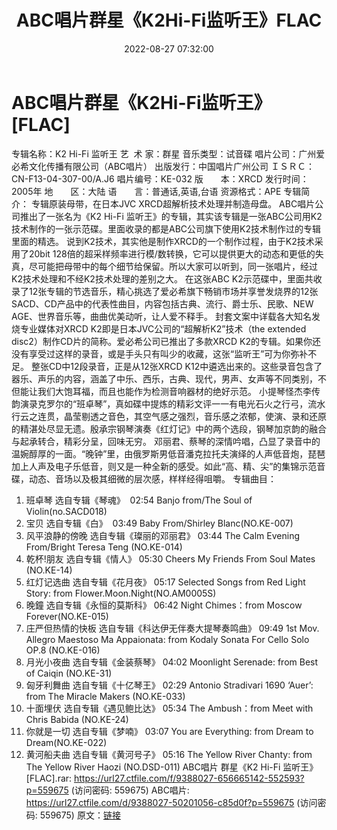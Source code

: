 ﻿---
title: ABC唱片群星《K2Hi-Fi监听王》FLAC
date: 2022-08-27 07:32:00
categories: 试音碟、非卖品、发烧碟
tags: 纯音雅乐
---
# ABC唱片群星《K2Hi-Fi监听王》[FLAC]

专辑名称：K2 Hi-Fi 监听王
艺  术 家：群星
音乐类型：试音碟
唱片公司：广州爱必希文化传播有限公司（ABC唱片）
出版发行：中国唱片广州公司
ＩＳＲＣ：CN-F13-04-307-00/A.J6
唱片编号：KE-032
版　　本：XRCD
发行时间：2005年
地　　区：大陆
语　　言：普通话,英语,台语
资源格式：APE
专辑简介：
专辑原装母带，在日本JVC XRCD超解析技术处理并制造母盘。
ABC唱片公司推出了一张名为《K2 Hi-Fi
监听王》的专辑，其实该专辑是一张ABC公司用K2技术制作的一张示范碟。里面收录的都是ABC公司旗下使用K2技术制作过的专辑里面的精选。
说到K2技术，其实他是制作XRCD的一个制作过程，由于K2技术采用了20bit
128倍的超采样频率进行模/数转换，它可以提供更大的动态和更低的失真，尽可能把母带中的每个细节给保留。所以大家可以听到，同一张唱片，经过K2技术处理和不经K2技术处理的差别之大。
在这张ABC
K2示范碟中，里面共收录了12张专辑的节选音乐，精心挑选了爱必希旗下畅销市场并享誉发烧界的12张SACD、CD产品中的代表性曲目，内容包括古典、流行、爵士乐、民歌、NEW
AGE、世界音乐等，曲曲优美动听，让人爱不释手。
封套文案中详载各大知名发烧专业媒体对XRCD K2即是日本JVC公司的“超解析K2”技术（the extended
disc2）制作CD片的简称。爱必希公司已推出了多款XRCD
K2的专辑。如果你还没有享受过这样的录音，或是手头只有叫少的收藏，这张“监听王”可为你弥补不足。
整张CD中12段录音，正是从12张XRCD
K12中遴选出来的。这些录音包含了器乐、声乐的内容，涵盖了中乐、西乐，古典、现代，男声、女声等不同类别，不但能让我们大饱耳福，而且也能作为检测音响器材的绝好示范。
小提琴怪杰李传韵演录克罗尔的“班卓琴”，真如碟中提炼的精彩文评一一有电光石火之行弓，流水行云之连贯，晶莹剔透之音色，其空气感之强烈，音乐感之浓郁，使演、录和还原的精湛处尽显无遗。殷承宗钢琴演奏《红灯记》中的两个选段，钢琴加京韵的融合与起承转合，精彩分呈，回味无穷。
邓丽君、蔡琴的深情吟唱，凸显了录音中的温婉醇厚的一面。“晚钟”里，由俄罗斯男低音潘克拉托夫演绎的人声低音炮，琵琶加上人声及电子乐低音，则又是一种全新的感受。如此“高、精、尖”的集锦示范音碟，动态、音场以及极其细微的层次感，样样经得咀嚼。
专辑曲目：
01. 班卓琴 选自专辑《琴魂》  02:54
Banjo
from/The Soul of Violin(no.SACD018)
02. 宝贝 选自专辑《白》  03:49
Baby
From/Shirley Blanc(NO.KE-007)
03. 风平浪静的傍晚 选自专辑《璨丽的邓丽君》
03:44
The Calm
Evening From/Bright Teresa Teng (NO.KE-014)
04. 乾杯!朋友 选自专辑《情人》
05:30
Cheers My
Friends From Soul Mates (NO.KE-14)
05. 红灯记选曲 选自专辑《花月夜》
05:17
Selected
Songs from Red Light Story: from
Flower.Moon.Night(NO.AM0005S)
06. 晚鐘 选自专辑《永恒的莫斯科》
06:42
Night
Chimes：from Moscow Forever(NO.KE-015)
07. 庄严但热情的快板 选自专辑《科达伊无伴奏大提琴奏鸣曲》
09:49
1st Mov.
Allegro Maestoso Ma Appaionata: from Kodaly Sonata For Cello Solo
OP.8 (NO.KE-016)
08. 月光小夜曲 选自专辑《金装蔡琴》
04:02
Moonlight
Serenade: from Best of Caiqin (NO.KE-31)
09. 匈牙利舞曲 选自专辑《十亿琴王》
02:29
Antonio
Stradivari 1690 ‘Auer’: from The Miracle Makers (NO.KE-033)
10. 十面埋伏 选自专辑《遇见鲍比达》
05:34
The
Ambush：from Meet with Chris Babida (NO.KE-24)
11. 你就是一切 选自专辑《梦喃》
03:07
You are
Everything: from Dream to Dream(NO.KE-022)
12. 黄河船夫曲 选自专辑《黄河号子》
05:16
The Yellow
River Chanty: from The Yellow River Haozi (NO.DSD-011)
ABC唱片 群星《K2 Hi-Fi 监听王》[FLAC].rar:
https://url27.ctfile.com/f/9388027-656665142-552593?p=559675
(访问密码: 559675)
ABC唱片: https://url27.ctfile.com/d/9388027-50201056-c85d0f?p=559675
(访问密码: 559675)
原文：[链接](https://blog.sina.com.cn/s/blog_1647c7e7601030z2m.html)